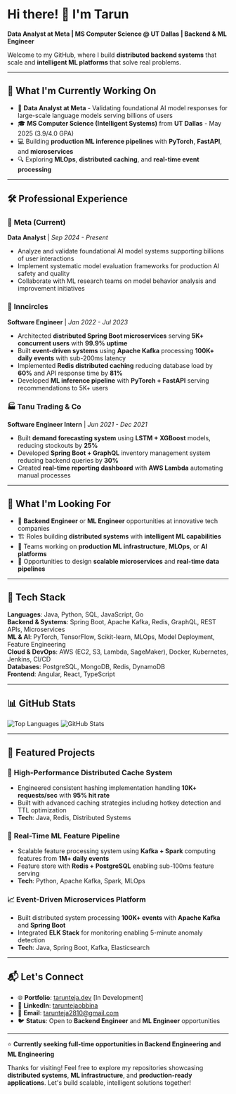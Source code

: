 # Hi there! 👋 I'm Tarun

**Data Analyst at Meta | MS Computer Science @ UT Dallas | Backend & ML Engineer**

Welcome to my GitHub, where I build **distributed backend systems** that scale and **intelligent ML platforms** that solve real problems.

---

## 🚀 What I'm Currently Working On

- 🏢 **Data Analyst at Meta** - Validating foundational AI model responses for large-scale language models serving billions of users
- 🎓 **MS Computer Science (Intelligent Systems)** from **UT Dallas** - May 2025 (3.9/4.0 GPA)
- 💻 Building **production ML inference pipelines** with **PyTorch**, **FastAPI**, and **microservices**
- 🔍 Exploring **MLOps**, **distributed caching**, and **real-time event processing**

---

## 🛠️ Professional Experience

### 🏢 **Meta (Current)**
**Data Analyst** | *Sep 2024 - Present*
- Analyze and validate foundational AI model systems supporting billions of user interactions
- Implement systematic model evaluation frameworks for production AI safety and quality
- Collaborate with ML research teams on model behavior analysis and improvement initiatives

### 🏢 **Inncircles** 
**Software Engineer** | *Jan 2022 - Jul 2023*
- Architected **distributed Spring Boot microservices** serving **5K+ concurrent users** with **99.9% uptime**
- Built **event-driven systems** using **Apache Kafka** processing **100K+ daily events** with sub-200ms latency
- Implemented **Redis distributed caching** reducing database load by **60%** and API response time by **81%**
- Developed **ML inference pipeline** with **PyTorch + FastAPI** serving recommendations to 5K+ users

### 🏭 **Tanu Trading & Co**
**Software Engineer Intern** | *Jun 2021 - Dec 2021*
- Built **demand forecasting system** using **LSTM + XGBoost** models, reducing stockouts by **25%**
- Developed **Spring Boot + GraphQL** inventory management system reducing backend queries by **30%**
- Created **real-time reporting dashboard** with **AWS Lambda** automating manual processes

---

## 🎯 What I'm Looking For

- 🚀 **Backend Engineer** or **ML Engineer** opportunities at innovative tech companies
- 🏗️ Roles building **distributed systems** with **intelligent ML capabilities**
- 🤖 Teams working on **production ML infrastructure**, **MLOps**, or **AI platforms**
- 🧩 Opportunities to design **scalable microservices** and **real-time data pipelines**

---

## 🧰 Tech Stack

**Languages**: Java, Python, SQL, JavaScript, Go  
**Backend & Systems**: Spring Boot, Apache Kafka, Redis, GraphQL, REST APIs, Microservices  
**ML & AI**: PyTorch, TensorFlow, Scikit-learn, MLOps, Model Deployment, Feature Engineering  
**Cloud & DevOps**: AWS (EC2, S3, Lambda, SageMaker), Docker, Kubernetes, Jenkins, CI/CD  
**Databases**: PostgreSQL, MongoDB, Redis, DynamoDB  
**Frontend**: Angular, React, TypeScript

---

## 📊 GitHub Stats

![Top Languages](https://github-readme-stats.vercel.app/api/top-langs/?username=iam-tarun&layout=compact&theme=dark)
![GitHub Stats](https://github-readme-stats.vercel.app/api?username=iam-tarun&show_icons=true&theme=dark)

---

## 🌟 Featured Projects

### 🚀 **High-Performance Distributed Cache System**
- Engineered consistent hashing implementation handling **10K+ requests/sec** with **95% hit rate**
- Built with advanced caching strategies including hotkey detection and TTL optimization
- **Tech**: Java, Redis, Distributed Systems

### 🤖 **Real-Time ML Feature Pipeline** 
- Scalable feature processing system using **Kafka + Spark** computing features from **1M+ daily events**
- Feature store with **Redis + PostgreSQL** enabling sub-100ms feature serving
- **Tech**: Python, Apache Kafka, Spark, MLOps

### 📈 **Event-Driven Microservices Platform**
- Built distributed system processing **100K+ events** with **Apache Kafka** and **Spring Boot**
- Integrated **ELK Stack** for monitoring enabling 5-minute anomaly detection
- **Tech**: Java, Spring Boot, Kafka, Elasticsearch

---

## 📬 Let's Connect

- 🌐 **Portfolio**: [tarunteja.dev](https://tarunteja.dev) [In Development]
- 💼 **LinkedIn**: [taruntejaobbina](https://linkedin.com/in/taruntejaobbina)  
- 📧 **Email**: tarunteja2810@gmail.com
- 🐦 **Status**: Open to **Backend Engineer** and **ML Engineer** opportunities

---

⭐ **Currently seeking full-time opportunities in Backend Engineering and ML Engineering**

Thanks for visiting! Feel free to explore my repositories showcasing **distributed systems**, **ML infrastructure**, and **production-ready applications**. Let's build scalable, intelligent solutions together!
